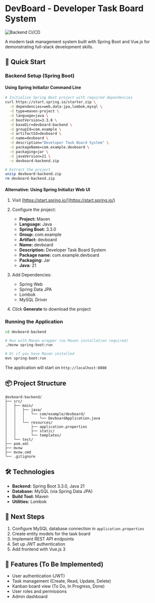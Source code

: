 # DevBoard - Developer Task Board System

![Backend CI/CD](https://github.com/sunmingtao/devBoard/workflows/Backend%20CI%2FCD/badge.svg)

A modern task management system built with Spring Boot and Vue.js for demonstrating full-stack development skills.

## 🚀 Quick Start

### Backend Setup (Spring Boot)

#### Using Spring Initializr Command Line

```bash
# Initialize Spring Boot project with required dependencies
curl https://start.spring.io/starter.zip \
  -d dependencies=web,data-jpa,lombok,mysql \
  -d type=maven-project \
  -d language=java \
  -d bootVersion=3.3.0 \
  -d baseDir=devboard-backend \
  -d groupId=com.example \
  -d artifactId=devboard \
  -d name=devboard \
  -d description="Developer Task Board System" \
  -d packageName=com.example.devboard \
  -d packaging=jar \
  -d javaVersion=21 \
  -o devboard-backend.zip

# Extract the project
unzip devboard-backend.zip
rm devboard-backend.zip
```

#### Alternative: Using Spring Initializr Web UI

1. Visit [https://start.spring.io/](https://start.spring.io/)
2. Configure the project:
   - **Project:** Maven
   - **Language:** Java
   - **Spring Boot:** 3.3.0
   - **Group:** com.example
   - **Artifact:** devboard
   - **Name:** devboard
   - **Description:** Developer Task Board System
   - **Package name:** com.example.devboard
   - **Packaging:** Jar
   - **Java:** 21

3. Add Dependencies:
   - Spring Web
   - Spring Data JPA
   - Lombok
   - MySQL Driver

4. Click **Generate** to download the project

### Running the Application

```bash
cd devboard-backend

# Run with Maven wrapper (no Maven installation required)
./mvnw spring-boot:run

# Or if you have Maven installed
mvn spring-boot:run
```

The application will start on `http://localhost:8080`

## 📦 Project Structure

```
devboard-backend/
├── src/
│   ├── main/
│   │   ├── java/
│   │   │   └── com/example/devboard/
│   │   │       └── DevboardApplication.java
│   │   └── resources/
│   │       ├── application.properties
│   │       ├── static/
│   │       └── templates/
│   └── test/
├── pom.xml
├── mvnw
├── mvnw.cmd
└── .gitignore
```

## 🛠️ Technologies

- **Backend:** Spring Boot 3.3.0, Java 21
- **Database:** MySQL (via Spring Data JPA)
- **Build Tool:** Maven
- **Utilities:** Lombok

## 📝 Next Steps

1. Configure MySQL database connection in `application.properties`
2. Create entity models for the task board
3. Implement REST API endpoints
4. Set up JWT authentication
5. Add frontend with Vue.js 3

## 🎯 Features (To Be Implemented)

- User authentication (JWT)
- Task management (Create, Read, Update, Delete)
- Kanban board view (To Do, In Progress, Done)
- User roles and permissions
- Admin dashboard